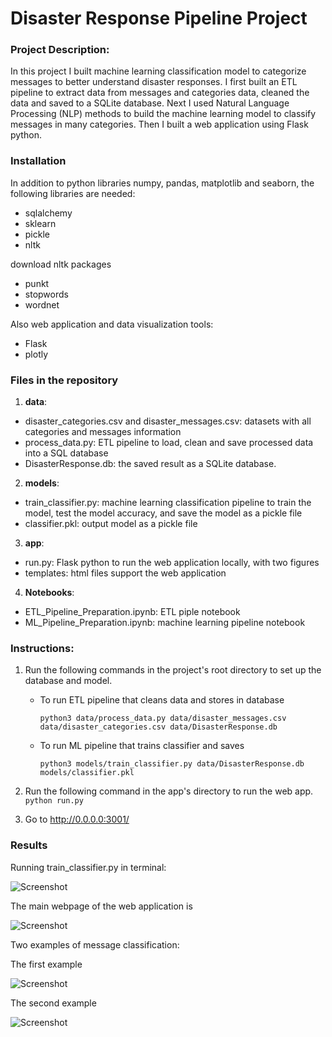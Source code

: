 # Disaster Response Pipeline Project


### Project Description:

In this project I built machine learning classification model to categorize messages to better understand disaster responses. I first built an ETL pipeline to extract data from messages and categories data, cleaned the data and saved to a SQLite database. Next I used Natural Language Processing (NLP) methods to build the machine learning model to classify messages in many categories. Then I built a web application using Flask python. 


### Installation

In addition to python libraries numpy, pandas, matplotlib and seaborn, the following libraries are needed:

- sqlalchemy
- sklearn
- pickle
- nltk

download nltk packages 
- punkt
- stopwords
- wordnet

Also web application and data visualization tools:

- Flask
- plotly


### Files in the repository

1. **data**:

- disaster_categories.csv and disaster_messages.csv: datasets with all categories and messages information
- process_data.py: ETL pipeline to load, clean and save processed data into a SQL database
- DisasterResponse.db: the saved result as a SQLite database.

2. **models**:

- train_classifier.py: machine learning classification pipeline to train the model, test the model accuracy, and save the model as a pickle file
- classifier.pkl: output model as a pickle file

3. **app**:

- run.py: Flask python to run the web application locally, with two figures
- templates: html files support the web application


4. **Notebooks**:

- ETL_Pipeline_Preparation.ipynb: ETL piple notebook
- ML_Pipeline_Preparation.ipynb: machine learning pipeline notebook


### Instructions:
1. Run the following commands in the project's root directory to set up the database and model.

    - To run ETL pipeline that cleans data and stores in database

        `python3 data/process_data.py data/disaster_messages.csv data/disaster_categories.csv data/DisasterResponse.db`

    - To run ML pipeline that trains classifier and saves

        `python3 models/train_classifier.py data/DisasterResponse.db models/classifier.pkl`

2. Run the following command in the app's directory to run the web app.
    `python run.py`

3. Go to http://0.0.0.0:3001/



### Results

Running train_classifier.py in terminal:

![Screenshot](screenshot/train_classifier_result.png)

The main webpage of the web application is

![Screenshot](screenshot/cover_page.png)

Two examples of message classification:

The first example

![Screenshot](screenshot/result1.png)

The second example

![Screenshot](screenshot/result2.png)

